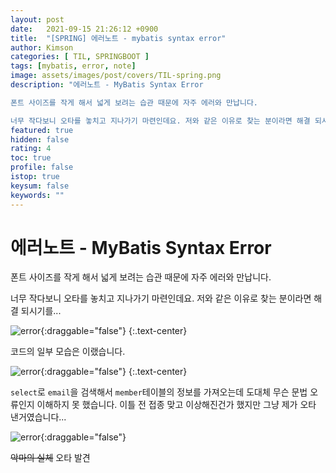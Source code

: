 ```yaml
---
layout: post
date:   2021-09-15 21:26:12 +0900
title:  "[SPRING] 에러노트 - mybatis syntax error"
author: Kimson
categories: [ TIL, SPRINGBOOT ]
tags: [mybatis, error, note]
image: assets/images/post/covers/TIL-spring.png
description: "에러노트 - MyBatis Syntax Error

폰트 사이즈를 작게 해서 넓게 보려는 습관 때문에 자주 에러와 만납니다.

너무 작다보니 오타를 놓치고 지나가기 마련인데요. 저와 같은 이유로 찾는 분이라면 해결 되시기를..."
featured: true
hidden: false
rating: 4
toc: true
profile: false
istop: true
keysum: false
keywords: ""
---
```


# 에러노트 - MyBatis Syntax Error

폰트 사이즈를 작게 해서 넓게 보려는 습관 때문에 자주 에러와 만납니다.

너무 작다보니 오타를 놓치고 지나가기 마련인데요. 저와 같은 이유로 찾는 분이라면 해결 되시기를...

![error]({{site.baseurl}}/assets/images/post/error/error02.png){:draggable="false"}
{:.text-center}

코드의 일부 모습은 이랬습니다.

![error]({{site.baseurl}}/assets/images/post/error/error03.png){:draggable="false"}
{:.text-center}

`select`로 `email`을 검색해서 `member`테이블의 정보를 가져오는데 도대체 무슨 문법 오류인지 이해하지 못 했습니다. 이틀 전 접종 맞고 이상해진건가 했지만 그냥 제가 오타 낸거였습니다...

![error]({{site.baseurl}}/assets/images/post/error/error04.png){:draggable="false"}

<del class="badge">악마의 실체</del>
<span class="badge">오타 발견</span>